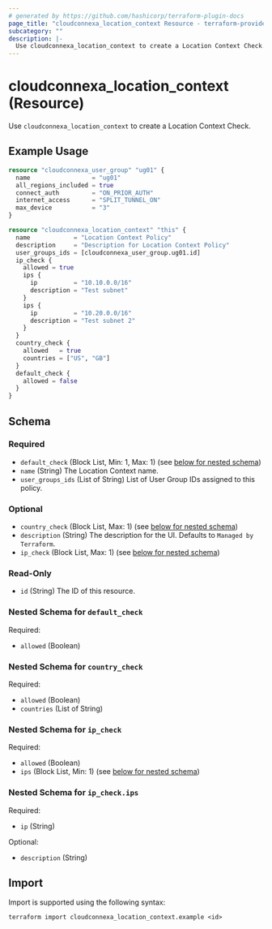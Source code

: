 ```yaml
---
# generated by https://github.com/hashicorp/terraform-plugin-docs
page_title: "cloudconnexa_location_context Resource - terraform-provider-cloudconnexa"
subcategory: ""
description: |-
  Use cloudconnexa_location_context to create a Location Context Check.
---
```


# cloudconnexa_location_context (Resource)

Use `cloudconnexa_location_context` to create a Location Context Check.

## Example Usage

```terraform
resource "cloudconnexa_user_group" "ug01" {
  name                 = "ug01"
  all_regions_included = true
  connect_auth         = "ON_PRIOR_AUTH"
  internet_access      = "SPLIT_TUNNEL_ON"
  max_device           = "3"
}

resource "cloudconnexa_location_context" "this" {
  name            = "Location Context Policy"
  description     = "Description for Location Context Policy"
  user_groups_ids = [cloudconnexa_user_group.ug01.id]
  ip_check {
    allowed = true
    ips {
      ip          = "10.10.0.0/16"
      description = "Test subnet"
    }
    ips {
      ip          = "10.20.0.0/16"
      description = "Test subnet 2"
    }
  }
  country_check {
    allowed   = true
    countries = ["US", "GB"]
  }
  default_check {
    allowed = false
  }
}
```

<!-- schema generated by tfplugindocs -->
## Schema

### Required

- `default_check` (Block List, Min: 1, Max: 1) (see [below for nested schema](#nestedblock--default_check))
- `name` (String) The Location Context name.
- `user_groups_ids` (List of String) List of User Group IDs assigned to this policy.

### Optional

- `country_check` (Block List, Max: 1) (see [below for nested schema](#nestedblock--country_check))
- `description` (String) The description for the UI. Defaults to `Managed by Terraform`.
- `ip_check` (Block List, Max: 1) (see [below for nested schema](#nestedblock--ip_check))

### Read-Only

- `id` (String) The ID of this resource.

<a id="nestedblock--default_check"></a>
### Nested Schema for `default_check`

Required:

- `allowed` (Boolean)


<a id="nestedblock--country_check"></a>
### Nested Schema for `country_check`

Required:

- `allowed` (Boolean)
- `countries` (List of String)


<a id="nestedblock--ip_check"></a>
### Nested Schema for `ip_check`

Required:

- `allowed` (Boolean)
- `ips` (Block List, Min: 1) (see [below for nested schema](#nestedblock--ip_check--ips))

<a id="nestedblock--ip_check--ips"></a>
### Nested Schema for `ip_check.ips`

Required:

- `ip` (String)

Optional:

- `description` (String)

## Import

Import is supported using the following syntax:

```shell
terraform import cloudconnexa_location_context.example <id>
```
